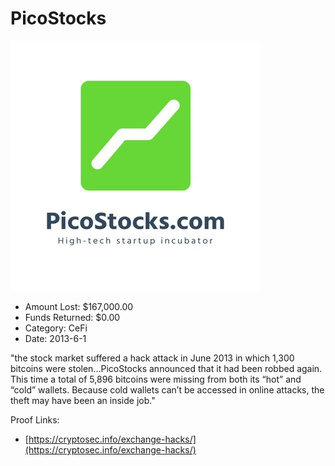 # PicoStocks
![PicoStocks](/rektimages/PicoStocks.png)
- Amount Lost: $167,000.00
- Funds Returned: $0.00
- Category: CeFi
- Date: 2013-6-1

"the stock market suffered a hack attack in June 2013 in which 1,300 bitcoins were stolen...PicoStocks announced that it had been robbed again. This time a total of 5,896 bitcoins were missing from both its “hot” and “cold” wallets. Because cold wallets can’t be accessed in online attacks, the theft may have been an inside job."


Proof Links:
- [https://cryptosec.info/exchange-hacks/](https://cryptosec.info/exchange-hacks/)


